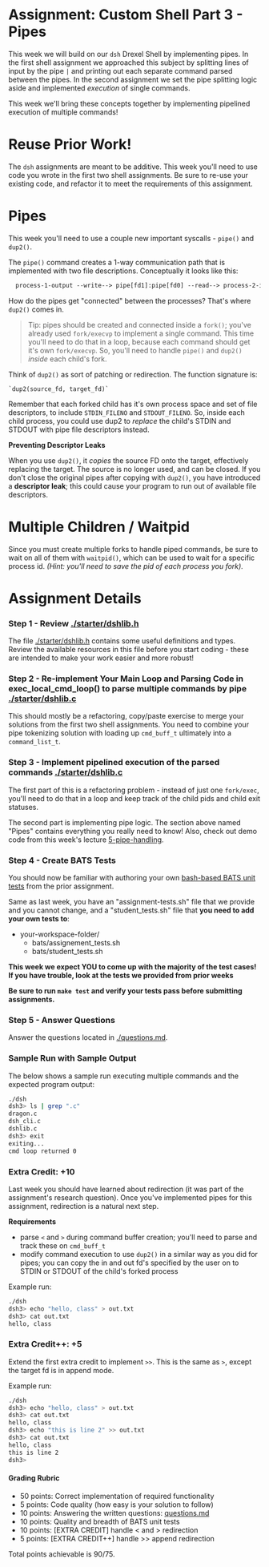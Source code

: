 # Assignment: Custom Shell Part 3 - Pipes

This week we will build on our `dsh` Drexel Shell by implementing pipes. In the first shell assignment we approached this subject by splitting lines of input by the pipe `|` and printing out each separate command parsed between the pipes. In the second assignment we set the pipe splitting logic aside and implemented _execution_ of single commands.

This week we'll bring these concepts together by implementing pipelined execution of multiple commands!

# Reuse Prior Work!

The `dsh` assignments are meant to be additive. This week you'll need to use code you wrote in the first two shell assignments. Be sure to re-use your existing code, and refactor it to meet the requirements of this assignment.

# Pipes

This week you'll need to use a couple new important syscalls - `pipe()` and `dup2()`.

The `pipe()` command creates a 1-way communication path that is implemented with two file descriptions. Conceptually it looks like this:

```txt
  process-1-output --write--> pipe[fd1]:pipe[fd0] --read--> process-2-input
```

How do the pipes get "connected" between the processes? That's where `dup2()` comes in.

> Tip: pipes should be created and connected inside a `fork()`; you've already used `fork/execvp` to implement a single command. This time you'll need to do that in a loop, because each command should get it's own `fork/execvp`. So, you'll need to handle `pipe()` and `dup2()` _inside_ each child's fork.

Think of `dup2()` as sort of patching or redirection. The function signature is:

    `dup2(source_fd, target_fd)`

Remember that each forked child has it's own process space and set of file descriptors, to include `STDIN_FILENO` and `STDOUT_FILENO`. So, inside each child process, you could use dup2 to _replace_ the child's STDIN and STDOUT with pipe file descriptors instead.

**Preventing Descriptor Leaks**

When you use `dup2()`, it _copies_ the source FD onto the target, effectively replacing the target. The source is no longer used, and can be closed. If you don't close the original pipes after copying with `dup2()`, you have introduced a **descriptor leak**; this could cause your program to run out of available file descriptors.

# Multiple Children / Waitpid

Since you must create multiple forks to handle piped commands, be sure to wait on all of them with `waitpid()`, which can be used to wait for a specific process id. _(Hint: you'll need to save the pid of each process you fork)._

# Assignment Details

### Step 1 - Review [./starter/dshlib.h](./starter/dshlib.h)

The file [./starter/dshlib.h](./starter/dshlib.h) contains some useful definitions and types. Review the available resources in this file before you start coding - these are intended to make your work easier and more robust!

### Step 2 - Re-implement Your Main Loop and Parsing Code in exec_local_cmd_loop() to parse multiple commands by pipe [./starter/dshlib.c](./starter/dshlib.c)

This should mostly be a refactoring, copy/paste exercise to merge your solutions from the first two shell assignments. You need to combine your pipe tokenizing solution with loading up `cmd_buff_t` ultimately into a `command_list_t`.

### Step 3 - Implement pipelined execution of the parsed commands [./starter/dshlib.c](./starter/dshlib.c)

The first part of this is a refactoring problem - instead of just one `fork/exec`, you'll need to do that in a loop and keep track of the child pids and child exit statuses.

The second part is implementing pipe logic. The section above named "Pipes" contains everything you really need to know! Also, check out demo code from this week's lecture [5-pipe-handling](https://github.com/drexel-systems/SysProg-Class/tree/main/demos/process-thread/5-pipe-handling). 


### Step 4 - Create BATS Tests

You should now be familiar with authoring your own [bash-based BATS unit tests](https://bats-core.readthedocs.io/en/stable/tutorial.html#your-first-test) from the prior assignment.

Same as last week, you have an "assignment-tests.sh" file that we provide and you cannot change, and a "student_tests.sh" file that **you need to add your own tests to**:

- your-workspace-folder/
  - bats/assignement_tests.sh
  - bats/student_tests.sh

**This week we expect YOU to come up with the majority of the test cases! If you have trouble, look at the tests we provided from prior weeks**

**Be sure to run `make test` and verify your tests pass before submitting assignments.**

### Step 5 - Answer Questions

Answer the questions located in [./questions.md](./questions.md).

### Sample Run with Sample Output
The below shows a sample run executing multiple commands and the expected program output:

```bash
./dsh
dsh3> ls | grep ".c" 
dragon.c
dsh_cli.c
dshlib.c
dsh3> exit
exiting...
cmd loop returned 0
```

### Extra Credit: +10

Last week you should have learned about redirection (it was part of the assignment's research question). Once you've implemented pipes for this assignment, redirection is a natural next step.

**Requirements**

- parse `<` and `>` during command buffer creation; you'll need to parse and track these on `cmd_buff_t`
- modify command execution to use `dup2()` in a similar way as you did for pipes; you can copy the in and out fd's specified by the user on to STDIN or STDOUT of the child's forked process

Example run:

```bash
./dsh
dsh3> echo "hello, class" > out.txt
dsh3> cat out.txt
hello, class
```

### Extra Credit++: +5

Extend the first extra credit to implement `>>`. This is the same as `>`, except the target fd is in append mode.

Example run:

```bash
./dsh
dsh3> echo "hello, class" > out.txt
dsh3> cat out.txt
hello, class
dsh3> echo "this is line 2" >> out.txt
dsh3> cat out.txt
hello, class
this is line 2
dsh3> 
```

#### Grading Rubric

- 50 points: Correct implementation of required functionality
- 5 points:  Code quality (how easy is your solution to follow)
- 10 points: Answering the written questions: [questions.md](./questions.md)
- 10 points: Quality and breadth of BATS unit tests
- 10 points: [EXTRA CREDIT] handle < and > redirection
- 5 points: [EXTRA CREDIT++] handle >> append redirection

Total points achievable is 90/75.


